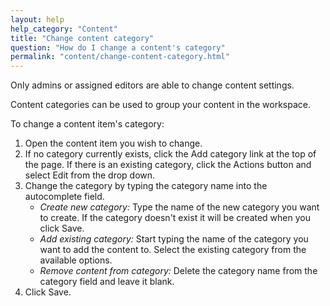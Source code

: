 ```yaml
---
layout: help
help_category: "Content"
title: "Change content category"
question: "How do I change a content's category"
permalink: "content/change-content-category.html"
---
```


Only admins or assigned editors are able to change content settings.

Content categories can be used to group your content in the workspace.

To change a content item\'s category:

1.  Open the content item you wish to change.
2.  If no category currently exists, click the Add category link at
    the top of the page. If there is an existing category, click the
    Actions button and select Edit from the drop down.
3.  Change the category by typing the category name into the
    autocomplete field.
    * *Create new category:* Type the name of the new category you want
      to create. If the category doesn\'t exist it will be created when
      you click Save.
    * *Add existing category:* Start typing the name of the category you
      want to add the content to. Select the existing category from the
      available options.
    * *Remove content from category:* Delete the category name from the
      category field and leave it blank.
4.  Click Save.

